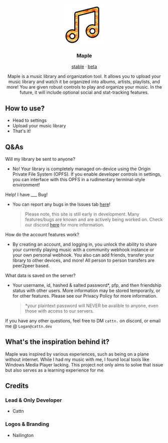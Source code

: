 <p align="center">
    <img src="resources/maple_main_icon.png" width="128" alt="Maple Icon"/>
</p>

<h3 align="center">
    <strong>Maple</strong>
</h3>

<p align="center">
    <a href="https://maple.cattn.dev/" target="_blank">stable</a> · <a href="https://beta.cattn.dev/" target="_blank">beta</a>
</p>

<p align="center">
    Maple is a music library and organization tool. It allows you to upload your music library and watch it be organized into albums, artists, playlists, and more! You are given robust controls to play and organize your music. In the future, it will include optional social and stat-tracking features.
</p>

## How to use?

- Head to settings
- Upload your music library
- That's it!

## Q&As

Will my library be sent to anyone?

- No! Your library is completely managed on-device using the Origin Private File System (OPFS). If you enable developer controls in settings, you can interface with this OPFS in a rudimentary terminal-style environment!

Help! I have \_\_\_ Bug!

- You can report any bugs in the Issues tab [here](https://github.com/Maple-Development/Maple/issues)!
  > Please note, this site is still early in development. Many features/bugs are known and are actively being worked on. Check our discord [here](https://discord.gg/Wxrp73HVj4) for more information.

How do the account features work?

- By creating an account, and logging in, you unlock the ability to share your currently playing music with a community webhook instance or your own personal webhook. You also can add friends, transfer your library to other devices, and more! All person to person transfers are peer2peer based.

What data is saved on the server?

- Your username, id, hashed & salted password\*, pfp, and then friendship status with other users. More information may be stored temporarily, or for other features. Please see our Privacy Policy for more information.
  > \*your plaintext password will NEVER be avalible to anyone, even those with access to our servers.

If you have any other questions, feel free to DM `cattn.` on discord, or email me @ `Logan@cattn.dev`

## What's the inspiration behind it?

Maple was inspired by various experiences, such as being on a plane without internet. While I had my music with me, I found local tools like Windows Media Player lacking. This project not only aims to solve that issue but also serves as a learning experience for me.

## Credits

### Lead & Only Developer

- Cattn

### Logos & Branding

- Nailington
